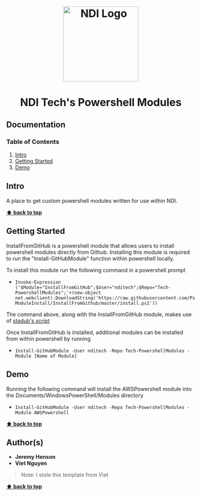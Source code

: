 <h1 align="center">
  <a href="https://www.ndi.org/"><img src="https://www.ndi.org/sites/all/themes/ndi/images/NDI_logo_svg.svg" alt="NDI Logo" width="200"></a>
</h1>

<h1 align="center">
  NDI Tech's Powershell Modules
</h1>

## Documentation

### Table of Contents

1. [Intro](#intro)
2. [Getting Started](#getting-started)
3. [Demo](#demo)

## Intro

A place to get custom powershell modules written for use within NDI.

**[⬆ back to top](#documentation)**

## Getting Started

InstallFromGitHub is a powershell module that allows users to install powershell modules directly from Github.
Installing this module is required to run the "Install-GitHubModule" function within powershell locally.

To install this module run the following command in a powershell prompt

 - `Invoke-Expression ('$Module="InstallFromGitHub";$User="nditech";$Repo="Tech-PowershellModules";'+(new-object net.webclient).DownloadString('https://raw.githubusercontent.com/PsModuleInstall/InstallFromGithub/master/install.ps1'))`
 
The command above, along with the InstallFromGitHub module, makes use of [stadub's script](https://github.com/PsModuleInstall/FromGithub)

Once InstallFromGitHub is installed, additional modules can be installed from within powershell by running
 - `Install-GitHubModule -User nditech -Repo Tech-PowershellModules -Module [Name of Module]`

## Demo

Running the following command will install the AWSPowershell module into the Documents/WindowsPowerShell/Modules directory
 - `Install-GitHubModule -User nditech -Repo Tech-PowershellModules -Module AWSPowershell`

**[⬆ back to top](#documentation)**

## Author(s)

* <b>Jeremy Henson</b>
* <b>Viet Nguyen</b> 

> Note: I stole this template from Viet

**[⬆ back to top](#documentation)**
